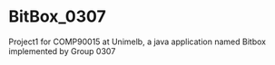 # BitBox_0307
Project1 for COMP90015 at Unimelb, a java application named Bitbox implemented by Group 0307
